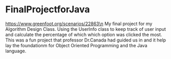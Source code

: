 # FinalProjectforJava
https://www.greenfoot.org/scenarios/22863\n
My final project for my Algorithm Design Class. Using the UserInfo class to keep track of 
user input and calculate the percentage of which which option was clicked the most. This 
was a fun project that professor Dr.Canada had guided us in and it help lay the foundationm 
for Object Oriented Programming and the Java language.  

